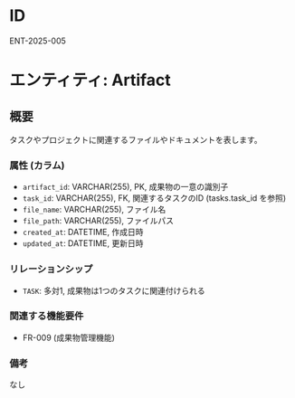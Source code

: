 # ID

ENT-2025-005

# エンティティ: Artifact

## 概要

タスクやプロジェクトに関連するファイルやドキュメントを表します。

### 属性 (カラム)

- `artifact_id`: VARCHAR(255), PK, 成果物の一意の識別子
- `task_id`: VARCHAR(255), FK, 関連するタスクのID (tasks.task_id を参照)
- `file_name`: VARCHAR(255), ファイル名
- `file_path`: VARCHAR(255), ファイルパス
- `created_at`: DATETIME, 作成日時
- `updated_at`: DATETIME, 更新日時

### リレーションシップ

- `TASK`: 多対1, 成果物は1つのタスクに関連付けられる

### 関連する機能要件

- FR-009 (成果物管理機能)

### 備考

なし
